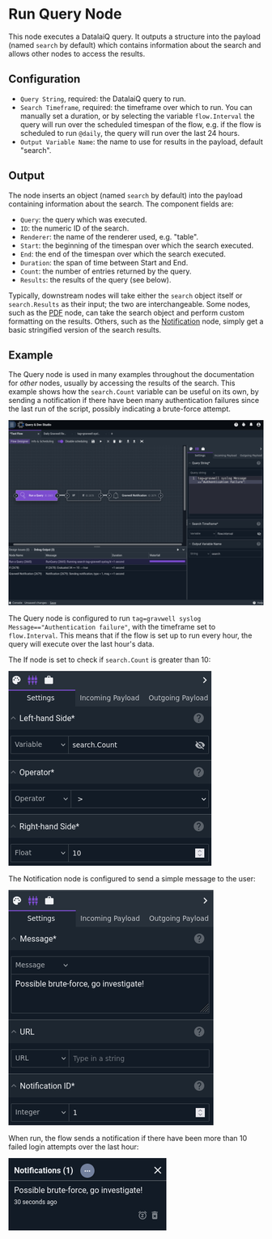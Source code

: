 # Run Query Node

This node executes a DatalaiQ query. It outputs a structure into the payload (named `search` by default) which contains information about the search and allows other nodes to access the results.

## Configuration

* `Query String`, required: the DatalaiQ query to run.
* `Search Timeframe`, required: the timeframe over which to run. You can manually set a duration, or by selecting the variable `flow.Interval` the query will run over the scheduled timespan of the flow, e.g. if the flow is scheduled to run `@daily`, the query will run over the last 24 hours.
* `Output Variable Name`: the name to use for results in the payload, default "search".

## Output

The node inserts an object (named `search` by default) into the payload containing information about the search. The component fields are:

* `Query`: the query which was executed.
* `ID`: the numeric ID of the search.
* `Renderer`: the name of the renderer used, e.g. "table".
* `Start`: the beginning of the timespan over which the search executed.
* `End`: the end of the timespan over which the search executed.
* `Duration`: the span of time between Start and End.
* `Count`: the number of entries returned by the query.
* `Results`: the results of the query (see below).

Typically, downstream nodes will take either the `search` object itself or `search.Results` as their input; the two are interchangeable. Some nodes, such as the [PDF](pdf.md) node, can take the search object and perform custom formatting on the results. Others, such as the [Notification](notification.md) node, simply get a basic stringified version of the search results.

## Example

The Query node is used in many examples throughout the documentation for *other* nodes, usually by accessing the results of the search. This example shows how the `search.Count` variable can be useful on its own, by sending a notification if there have been many authentication failures since the last run of the script, possibly indicating a brute-force attempt.

![](runquery-example.png)

The Query node is configured to run `tag=gravwell syslog Message=="Authentication failure"`, with the timeframe set to `flow.Interval`. This means that if the flow is set up to run every hour, the query will execute over the last hour's data.

The If node is set to check if `search.Count` is greater than 10:

![](runquery-if.png)

The Notification node is configured to send a simple message to the user:

![](runquery-notification.png)

When run, the flow sends a notification if there have been more than 10 failed login attempts over the last hour:

![](runquery-results.png)
